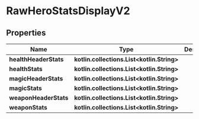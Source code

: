 
# RawHeroStatsDisplayV2

## Properties
Name | Type | Description | Notes
------------ | ------------- | ------------- | -------------
**healthHeaderStats** | **kotlin.collections.List&lt;kotlin.String&gt;** |  | 
**healthStats** | **kotlin.collections.List&lt;kotlin.String&gt;** |  | 
**magicHeaderStats** | **kotlin.collections.List&lt;kotlin.String&gt;** |  | 
**magicStats** | **kotlin.collections.List&lt;kotlin.String&gt;** |  | 
**weaponHeaderStats** | **kotlin.collections.List&lt;kotlin.String&gt;** |  | 
**weaponStats** | **kotlin.collections.List&lt;kotlin.String&gt;** |  | 



